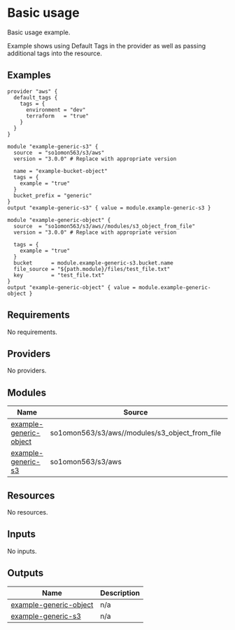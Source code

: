 # Basic usage

Basic usage example.

Example shows using Default Tags in the provider as well as passing additional tags into the resource.
<!-- BEGINNING OF PRE-COMMIT-TERRAFORM DOCS HOOK -->


## Examples

```hcl
provider "aws" {
  default_tags {
    tags = {
      environment = "dev"
      terraform   = "true"
    }
  }
}

module "example-generic-s3" {
  source  = "so1omon563/s3/aws"
  version = "3.0.0" # Replace with appropriate version

  name = "example-bucket-object"
  tags = {
    example = "true"
  }
  bucket_prefix = "generic"
}
output "example-generic-s3" { value = module.example-generic-s3 }

module "example-generic-object" {
  source  = "so1omon563/s3/aws//modules/s3_object_from_file"
  version = "3.0.0" # Replace with appropriate version

  tags = {
    example = "true"
  }
  bucket      = module.example-generic-s3.bucket.name
  file_source = "${path.module}/files/test_file.txt"
  key         = "test_file.txt"
}
output "example-generic-object" { value = module.example-generic-object }
```

## Requirements

No requirements.

## Providers

No providers.

## Modules

| Name | Source | Version |
|------|--------|---------|
| <a name="module_example-generic-object"></a> [example-generic-object](#module\_example-generic-object) | so1omon563/s3/aws//modules/s3_object_from_file | 3.0.0 |
| <a name="module_example-generic-s3"></a> [example-generic-s3](#module\_example-generic-s3) | so1omon563/s3/aws | 3.0.0 |

## Resources

No resources.

## Inputs

No inputs.

## Outputs

| Name | Description |
|------|-------------|
| <a name="output_example-generic-object"></a> [example-generic-object](#output\_example-generic-object) | n/a |
| <a name="output_example-generic-s3"></a> [example-generic-s3](#output\_example-generic-s3) | n/a |


<!-- END OF PRE-COMMIT-TERRAFORM DOCS HOOK -->
